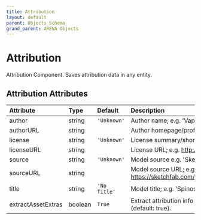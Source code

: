 ```yaml
---
title: Attribution
layout: default
parent: Objects Schema
grand_parent: ARENA Objects
---
```


<!--CAUTION: This file is autogenerated from https://github.com/arenaxr/arena-schemas. Changes made here may be overwritten.-->


Attribution
===========


Attribution Component. Saves attribution data in any entity.

Attribution Attributes
-----------------------

|Attribute|Type|Default|Description|Required|
| :--- | :--- | :--- | :--- | :--- |
|author|string|```'Unknown'```|Author name; e.g. 'Vaptor-Studio'.|No|
|authorURL|string||Author homepage/profile; e.g. https://sketchfab.com/VapTor.|No|
|license|string|```'Unknown'```|License summary/short name; e.g. 'CC-BY-4.0'.|No|
|licenseURL|string||License URL; e.g. http://creativecommons.org/licenses/by/4.0/.|No|
|source|string|```'Unknown'```|Model source e.g. 'Sketchfab'.|No|
|sourceURL|string||Model source URL; e.g. https://sketchfab.com/models/2135501583704537907645bf723685e7.|No|
|title|string|```'No Title'```|Model title; e.g. 'Spinosaurus'.|No|
|extractAssetExtras|boolean|```True```|Extract attribution info from asset extras; will override attribution info given (default: true).|No|
